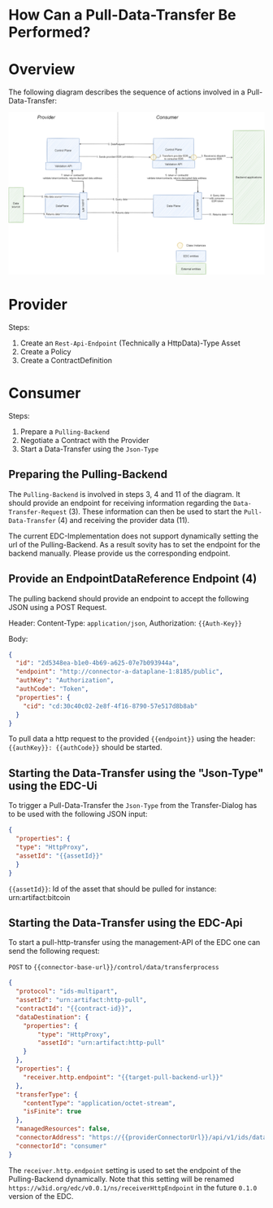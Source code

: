 How Can a Pull-Data-Transfer Be Performed?
========

Overview
========

The following diagram describes the sequence of actions involved in a Pull-Data-Transfer:

![pull-data-transfer.png](images%2Fpull-data-transfer.png)

Provider
========
Steps:
1.  Create an `Rest-Api-Endpoint` (Technically a HttpData)-Type Asset
2.  Create a Policy
3.  Create a ContractDefinition

Consumer
========
Steps:
1. Prepare a `Pulling-Backend`
2. Negotiate a Contract with the Provider
3. Start a Data-Transfer using the `Json-Type`

Preparing the Pulling-Backend
-----------------------------

The `Pulling-Backend` is involved in steps 3, 4 and 11 of the diagram. It should provide an endpoint for receiving information regarding the `Data-Transfer-Request` (3). These information can then be used to start the `Pull-Data-Transfer` (4) and receiving the provider data (11).

The current EDC-Implementation does not support dynamically setting the url of the Pulling-Backend. As a result sovity has to set the endpoint for the backend manually. Please provide us the corresponding endpoint.

Provide an EndpointDataReference Endpoint (4)
---------------------------------------------
The pulling backend should provide an endpoint to accept the following JSON using a POST Request.

Header: Content-Type: `application/json`, Authorization: `{{Auth-Key}}`

Body:
```json
{
  "id": "2d5348ea-b1e0-4b69-a625-07e7b093944a",
  "endpoint": "http://connector-a-dataplane-1:8185/public",
  "authKey": "Authorization",
  "authCode": "Token",
  "properties": {
    "cid": "cd:30c40c02-2e8f-4f16-8790-57e517d8b8ab"
  }
}
```

To pull data a http request to the provided `{{endpoint}}` using the header: `{{authKey}}: {{authCode}}` should be started.

Starting the Data-Transfer using the "Json-Type" using the EDC-Ui
-------------------------------------------------

To trigger a Pull-Data-Transfer the `Json-Type` from the Transfer-Dialog has to be used with the following JSON input:
```json
{
  "properties": {
  "type": "HttpProxy",
  "assetId": "{{assetId}}"
  }
}
```
`{{assetId}}`: Id of the asset that should be pulled for instance: urn:artifact:bitcoin

Starting the Data-Transfer using the EDC-Api
-------------------------------------------------

To start a pull-http-transfer using the management-API of the EDC one can send the following request:

`POST` to `{{connector-base-url}}/control/data/transferprocess`
```json
{
  "protocol": "ids-multipart",
  "assetId": "urn:artifact:http-pull",
  "contractId": "{{contract-id}}",
  "dataDestination": {
    "properties": {
        "type": "HttpProxy",
        "assetId": "urn:artifact:http-pull"
    }
  },
  "properties": {
    "receiver.http.endpoint": "{{target-pull-backend-url}}"
  },
  "transferType": {
    "contentType": "application/octet-stream",
    "isFinite": true
  },
  "managedResources": false,
  "connectorAddress": "https://{{providerConnectorUrl}}/api/v1/ids/data",
  "connectorId": "consumer"
}
```

The `receiver.http.endpoint` setting is used to set the endpoint of the Pulling-Backend dynamically. Note that this setting will be renamed `https://w3id.org/edc/v0.0.1/ns/receiverHttpEndpoint` in the future `0.1.0` version of the EDC.